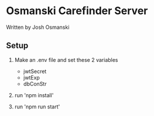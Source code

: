 # Osmanski Carefinder Server

Written by Josh Osmanski

## Setup

1. Make an .env file and set these 2 variables

   - jwtSecret
   - jwtExp
   - dbConStr

2. run 'npm install'
3. run 'npm run start'
